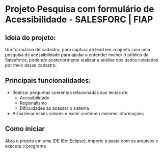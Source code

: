 # Projeto Pesquisa com formulário de Acessibilidade - SALESFORC | FIAP

## Ideia do projeto: 
Um formulário de cadastro, para captura de lead em conjunto com uma pesquisa de acessibilidade para ajudar a entender melhor o público da Salesforce, podendo posteriormente realizar a análise dos dados coletados por meio desse cadastro.

## Principais funcionalidades:
* Realizar perguntas coerentes relacionadas aos temas de:
	* Acessibilidade 
	* Regionalismo
	* Dificuldades ao acessar o sistema
* Armazenar esses valores e exibir contendo maiores informações

## Como iniciar
Abra o projeto em uma IDE (Ex: Eclipse), importe a pasta com os arquivos e execute o programa